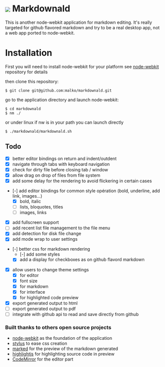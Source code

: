 # <img src="https://raw.github.com/malko/markdownald/master/markdownald.png" valign="middle"/> Markdownald
This is another node-webkit application for markdown editing.
It's really targeted for github flavored markdown and try to be a real desktop app, not a web app ported to node-webkit.

# Installation
First you will need to install node-webkit for your platform see [node-webkit](https://github.com/rogerwang/node-webkit) repository for details

then clone this repository:
```
$ git clone git@github.com:malko/markdownald.git
```

go to the application directory and launch node-webkit:
```
$ cd markdownald
$ nm ./
```
or under linux if nw is in your path you can launch directly 
```
$ ./markdownald/markdownald.sh
```

## Todo
- [x] better editor bindings on return and indent/outdent
- [x] navigate through tabs with keyboard navigation
- [x] check for dirty file before closing tab / window
- [x] allow drag on drop of files from file system
- [x] add some delay for the rendering to avoid flickering in certain cases
- [-] add editor bindings for common style opération (bold, underline, add link, images...)
  - [x] bold, italic
  - [ ] lists, bloquotes, titles
  - [ ] images, links
- [x] add fullscreen support
- [ ] add recent list file management to the file menu
- [x] add detection for disk file change
- [x] add mode wrap to user settings
- [-] better css for markdown rendering
  - [-] add some styles
  - [x] add a display for checkboxes as on github flavord markdown
- [x] allow users to change theme settings
  - [x] for editor
  - [x] font size
  - [x] for markdown
  - [x] for interface
  - [x] for highlighted code preview
- [x] export generated output to html
- [ ] export generated output to pdf 
- [ ] integrate with github api to read and save directly from github

### Built thanks to others open source projects
- [node-webkit](https://github.com/rogerwang/node-webkit) as the foundation of the application
- [stylus](http://learnboost.github.io/stylus/) to ease css creation
- [marked](https://github.com/chjj/marked) for the preview of the markdown generated
- [highlightjs](https://github.com/isagalaev/highlight.js) for highlighting source code in preview
- [CodeMirror](http://codemirror.net/) for the editor part
